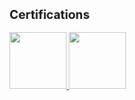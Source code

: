 ## Certifications
 
<a href="https://www.credly.com/badges/5d9c27e7-2176-4318-bc72-c6aeb4815970/public_url">
  <img src="https://images.credly.com/size/220x220/images/5bdd6a39-3e03-4444-9510-ecff80c9ce79/image.png" width="100">
</a>
<a href="https://www.credly.com/badges/f3f4154e-9a88-48e9-82b5-ce129d118ef1/public_url">
  <img src="https://images.credly.com/size/220x220/images/af8c6b4e-fc31-47c4-8dcb-eb7a2065dc5b/I2CS__1_.png" width="100">
</a>
